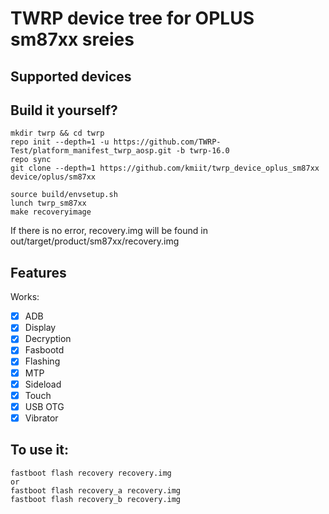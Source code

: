 # TWRP device tree for OPLUS sm87xx sreies

## Supported devices

## Build it yourself?

```
mkdir twrp && cd twrp
repo init --depth=1 -u https://github.com/TWRP-Test/platform_manifest_twrp_aosp.git -b twrp-16.0
repo sync
git clone --depth=1 https://github.com/kmiit/twrp_device_oplus_sm87xx device/oplus/sm87xx
```

```
source build/envsetup.sh
lunch twrp_sm87xx
make recoveryimage
```

If there is no error, recovery.img will be found in out/target/product/sm87xx/recovery.img  


## Features
Works:
- [X] ADB
- [X] Display
- [X] Decryption
- [X] Fasbootd
- [X] Flashing
- [X] MTP
- [X] Sideload
- [X] Touch
- [X] USB OTG
- [X] Vibrator

## To use it:

```
fastboot flash recovery recovery.img
or
fastboot flash recovery_a recovery.img
fastboot flash recovery_b recovery.img
```
